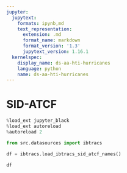 ```yaml
---
jupyter:
  jupytext:
    formats: ipynb,md
    text_representation:
      extension: .md
      format_name: markdown
      format_version: '1.3'
      jupytext_version: 1.16.1
  kernelspec:
    display_name: ds-aa-hti-hurricanes
    language: python
    name: ds-aa-hti-hurricanes
---
```


# SID-ATCF

```python
%load_ext jupyter_black
%load_ext autoreload
%autoreload 2
```

```python
from src.datasources import ibtracs
```

```python
df = ibtracs.load_ibtracs_sid_atcf_names()
```

```python
df
```
